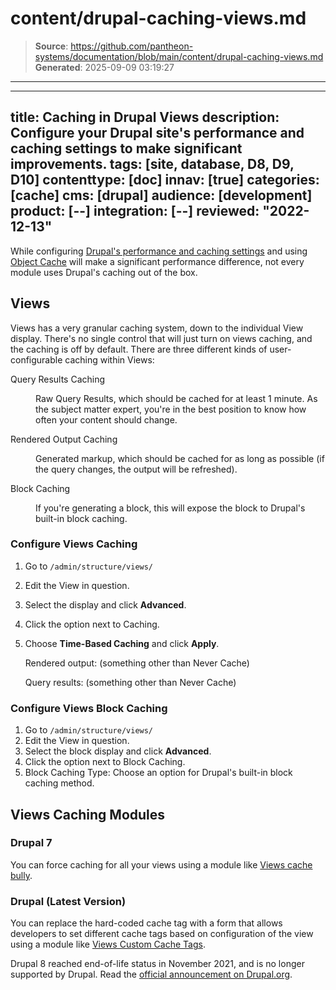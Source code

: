 # content/drupal-caching-views.md

> **Source**: https://github.com/pantheon-systems/documentation/blob/main/content/drupal-caching-views.md
> **Generated**: 2025-09-09 03:19:27

---

---
title: Caching in Drupal Views
description: Configure your Drupal site's performance and caching settings to make significant improvements.
tags: [site, database, D8, D9, D10]
contenttype: [doc]
innav: [true]
categories: [cache]
cms: [drupal]
audience: [development]
product: [--]
integration: [--]
reviewed: "2022-12-13"
---
While configuring [Drupal's performance and caching settings](/drupal-cache) and using [Object Cache](/object-cache/drupal) will make a significant performance difference, not every module uses Drupal's caching out of the box.

## Views

Views has a very granular caching system, down to the individual View display. There's no single control that will just turn on views caching, and the caching is off by default. There are three different kinds of user-configurable caching within Views:

<dl>

<dt>Query Results Caching</dt>

<dd>

Raw Query Results, which should be cached for at least 1 minute. As the subject matter expert, you're in the best position to know how often your content should change.

</dd>

<dt>Rendered Output Caching</dt>

<dd>

Generated markup, which should be cached for as long as possible (if the query changes, the output will be refreshed).

</dd>

<dt>Block Caching</dt>

<dd>

If you're generating a block, this will expose the block to Drupal's built-in block caching.

</dd>

</dl>

### Configure Views Caching

1. Go to `/admin/structure/views/`
1. Edit the View in question.
1. Select the display and click **Advanced**.
1. Click the option next to Caching.
1. Choose **Time-Based Caching** and click **Apply**.

   Rendered output: (something other than Never Cache)

   Query results: (something other than Never Cache)

### Configure Views Block Caching

1. Go to `/admin/structure/views/`
1. Edit the View in question.
1. Select the block display and click **Advanced**.
1. Click the option next to Block Caching.
1. Block Caching Type: Choose an option for Drupal's built-in block caching method.

## Views Caching Modules

### Drupal 7
You can force caching for all your views using a module like [Views cache bully](https://drupal.org/project/views_cache_bully).

### Drupal (Latest Version)
You can replace the hard-coded cache tag with a form that allows developers to set different cache tags based on configuration of the view using a module like [Views Custom Cache Tags](https://www.drupal.org/docs/drupal-apis/cache-api/cache-tags).

<Alert title="Note"  type="info" >

Drupal 8 reached end-of-life status in November 2021, and is no longer supported by Drupal. Read the [official announcement on Drupal.org](https://www.drupal.org/psa-2021-06-29).

</Alert>

